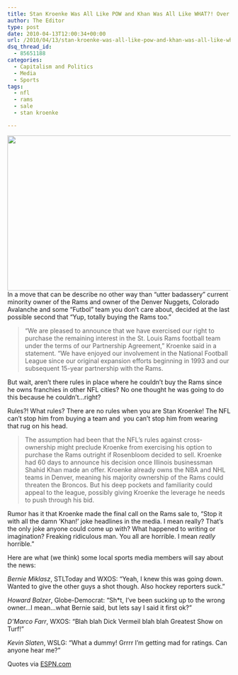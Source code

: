 ```yaml
---
title: Stan Kroenke Was All Like POW and Khan Was All Like WHAT?! Over Last Minute Rams Bid
author: The Editor
type: post
date: 2010-04-13T12:00:34+00:00
url: /2010/04/13/stan-kroenke-was-all-like-pow-and-khan-was-all-like-what-over-last-minute-rams-bid/
dsq_thread_id:
  - 85651188
categories:
  - Capitalism and Politics
  - Media
  - Sports
tags:
  - nfl
  - rams
  - sale
  - stan kroenke

---
```

[<img class="aligncenter size-full wp-image-3900" title="stan_kroenke" src="http://punchingkitty.com/wp-content/uploads/2010/04/stan_kroenke.jpeg" alt="" width="600" height="350" srcset="http://media.punchingkitty.com/wordpress/2010/04/stan_kroenke.jpeg 600w, http://media.punchingkitty.com/wordpress/2010/04/stan_kroenke-300x175.jpg 300w" sizes="(max-width: 600px) 100vw, 600px" />][1]In a move that can be describe no other way than &#8220;utter badassery&#8221; current minority owner of the Rams and owner of the Denver Nuggets, Colorado Avalanche and some &#8220;Futbol&#8221; team you don&#8217;t care about, decided at the last possible second that &#8220;Yup, totally buying the Rams too.&#8221;

> &#8220;We are pleased to announce that we have exercised our right to purchase the remaining interest in the St. Louis Rams football team under the terms of our Partnership Agreement,&#8221; Kroenke said in a statement. &#8220;We have enjoyed our involvement in the National Football League since our original expansion efforts beginning in 1993 and our subsequent 15-year partnership with the Rams.

But wait, aren&#8217;t there rules in place where he couldn&#8217;t buy the Rams since he owns franchies in other NFL cities? No one thought he was going to do this because he couldn&#8217;t&#8230;right?

Rules?! What rules? There are no rules when you are Stan Kroenke! The NFL can&#8217;t stop him from buying a team and  you can&#8217;t stop him from wearing that rug on his head.

> The assumption had been that the NFL&#8217;s rules against cross-ownership might preclude Kroenke from exercising his option to purchase the Rams outright if Rosenbloom decided to sell. Kroenke had 60 days to announce his decision once Illinois businessman Shahid Khan made an offer. Kroenke already owns the NBA and NHL teams in Denver, meaning his majority ownership of the Rams could threaten the Broncos. But his deep pockets and familiarity could appeal to the league, possibly giving Kroenke the leverage he needs to push through his bid.

Rumor has it that Kroenke made the final call on the Rams sale to, &#8220;Stop it with all the damn &#8216;Khan!&#8217; joke headlines in the media. I mean really? That&#8217;s the only joke anyone could come up with? What happened to writing or imagination? Freaking ridiculous man. You all are horrible. I mean _really_ horrible.&#8221;

Here are what (we think) some local sports media members will say about the news:

_Bernie Miklasz_, STLToday and WXOS: &#8220;Yeah, I knew this was going down. Wanted to give the other guys a shot though. Also hockey reporters suck.&#8221;

_Howard Balzer_, Globe-Democrat: &#8220;Sh*t, I&#8217;ve been sucking up to the wrong owner&#8230;I mean&#8230;what Bernie said, but lets say I said it first ok?&#8221;

_D&#8217;Marco Farr_, WXOS: &#8220;Blah blah Dick Vermeil blah blah Greatest Show on Turf!&#8221;

_Kevin Slaten_, WSLG: &#8220;What a dummy! Grrrr I&#8217;m getting mad for ratings. Can anyone hear me?&#8221;

Quotes via <a href="http://espn.go.com/blog/nfcwest/post/_/id/16755/expect-approval-for-rams-kroenke" target="_blank">ESPN.com</a>

 [1]: http://punchingkitty.com/wp-content/uploads/2010/04/stan_kroenke.jpeg